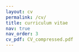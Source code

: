 ```yaml
---
layout: cv
permalink: /cv/
title: curriculum vitae
nav: true
nav_order: 3
cv_pdf: CV_compressed.pdf
---
```

